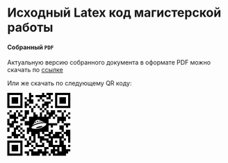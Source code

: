 # Исходный Latex код магистерской работы

#### Собранный `PDF`
Актуальную версию собранного документа в оформате PDF можно скачать по [ссылке](https://yadi.sk/i/olA9LxQ2atwpaA "Yandex disk")

Или же скачать по следующему QR коду:


![GitHub Logo](qr.png)

